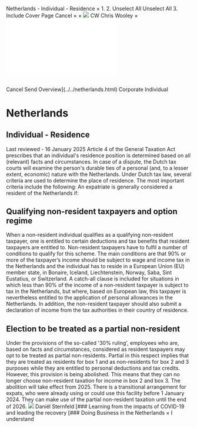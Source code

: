 Netherlands - Individual - Residence
×
1.
2.
Unselect All
Unselect All
3.
Include Cover Page
Cancel
×
×
![](../../-/media/world-wide-tax-summaries/attachments/global---chris-wooley.ashx%3Frev=ac5e5f3223b34096b1afc2a6009c7320&revision=ac5e5f32-23b3-4096-b1af-c2a6009c7320&hash=859B7ADC84DC2CBEC9760E9E6EE7DE6D0A8BFCDF)
CW
Chris Wooley
×
![](residence.html)
######
Cancel
Send
Overview](../../netherlands.html)
Corporate
Individual
# Netherlands
## Individual - Residence
Last reviewed - 16 January 2025
Article 4 of the General Taxation Act prescribes that an individual's residence position is determined based on all (relevant) facts and circumstances. In case of a dispute, the Dutch tax courts will examine the person's durable ties of a personal (and, to a lesser extent, economic) nature with the Netherlands.
Under Dutch tax law, several criteria are used to determine the place of residence. The most important criteria include the following:
An expatriate is generally considered a resident of the Netherlands if:
## Qualifying non-resident taxpayers and option regime
When a non-resident individual qualifies as a qualifying non-resident taxpayer, one is entitled to certain deductions and tax benefits that resident taxpayers are entitled to. Non-resident taxpayers have to fulfil a number of conditions to qualify for this scheme. The main conditions are that 90% or more of the taxpayer’s income should be subject to wage and income tax in the Netherlands and the individual has to reside in a European Union (EU) member state, in Bonaire, Iceland, Liechtenstein, Norway, Saba, Sint Eustatius, or Switzerland. A catch-all clause is included for situations in which less than 90% of the income of a non-resident taxpayer is subject to tax in the Netherlands, but where, based on European law, this taxpayer is nevertheless entitled to the application of personal allowances in the Netherlands. In addition, the non-resident taxpayer should also submit a declaration of income from the tax authorities in their country of residence.
## Election to be treated as a partial non-resident
Under the provisions of the so-called '30% ruling', employees who are, based on facts and circumstances, considered as resident taxpayers may opt to be treated as partial non-residents. Partial in this respect implies that they are treated as residents for box 1 and as non-residents for box 2 and 3 purposes while they are entitled to personal deductions and tax credits.
However, this provision is being abolished. This means that they can no longer choose non-resident taxation for income in box 2 and box 3. The abolition will take effect from 2025. There is a transitional arrangement for expats, who were already using or could use this facility before 1 January 2024. They can make use of the partial non-resident taxation until the end of 2026.
![](../../-/media/world-wide-tax-summaries/netherlandsdaniel-sternfeldnetherlands--daniel-sternfeldjpg20220930133415243.ashx%3Frev=2be37df1a0c342f19e74bed14bfca350&revision=2be37df1-a0c3-42f1-9e74-bed14bfca350&hash=4FC1DC41DA3313DDAACAD536B33F0DE8235687DB)
Daniël Sternfeld
[### Learning from the impacts of COVID-19 and leading the recovery
[### Doing Business in the Netherlands
×
I understand